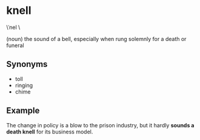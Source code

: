 # knell

\ˈnel \

(noun) the sound of a bell, especially when rung solemnly for a death or funeral

## Synonyms

+ toll
+ ringing
+ chime

## Example

The change in policy is a blow to the prison industry, but it hardly **sounds a death knell** for its business model.
